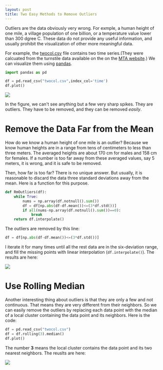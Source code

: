 ```yaml
---
layout: post
title: Two Easy Methods to Remove Outliers
---
```


Outliers are the data obviously very wrong. For exmple, a human height of one mile, a village population of one billion, or a temperature value lower than 300 dgree C. These data do not provide any useful information, and usually prohibit the visualization of other more meaningful data.

For example, the [twocol.csv](https://raw.githubusercontent.com/leeguoo/leeguoo.github.io/master/images/2017-04-16-rm-outliers/twocol.csv) file contains two time series.(They were calcuated from the turnstile data available on the on the [MTA website](http://web.mta.info/developers/turnstile.html).) We can visualize them using [pandas](http://pandas.pydata.org/).

```python
import pandas as pd

df = pd.read_csv("twocol.csv",index_col='time')
df.plot()
```
![](https://github.com/leeguoo/leeguoo.github.io/blob/master/images/2017-04-16-rm-outliers/outlier_1.png?raw=true)

In the figure, we can't see anything but a few very sharp spikes. They are outliers. They have to be removed, and they can be removed *easily*.

# Remove the Data Far from the Mean

How do we know a human height of one mile is an outlier? Because we know human heights are in a range from tens of centimeters to less than three meters. The averaged heights are about 170 cm for males and 158 cm for females. If a number is too far away from these averaged values, say 5 meters, it is wrong, and it is safe to be removed.

Then, how far is too far? There is no unique answer. But usually, it is reasonable to discard the data three standard deviations away from the mean. Here is a function for this purpose.

```python
def RmOutliers(df):
    while True:
        nums = np.array(df.notnull().sum())
        df = df[np.abs(df-df.mean())<=(3*df.std())]
        if all(nums-np.array(df.notnull().sum())==0):
            break
    return df.interpolate()
``` 
The outliers are removed by this line:
```python
df = df[np.abs(df-df.mean())<=(3*df.std())]
```
I iterate it for many times until all the rest data are in the six-deviation range, and fill the missing points with linear interpolation (`df.interpolate()`). The results are here: 

![](https://github.com/leeguoo/leeguoo.github.io/blob/master/images/2017-04-16-rm-outliers/outlier_2.png?raw=true)

# Use Rolling Median

Another interesting thing about outliers is that they are only a few and not continuous. That means they are very different from their neighbors. So we can easily remove the outliers by replacing each data point with the median of a local cluster containing the data point and its neighbors. Here is the code:

```python
df = pd.read_csv("twocol.csv")
df = df.rolling(3).median()
df.plot()
```

The number **3** means the local cluster contains the data point and its two nearest neighbors. The reuslts are here:

![](https://github.com/leeguoo/leeguoo.github.io/blob/master/images/2017-04-16-rm-outliers/outlier_3.png?raw=true)
